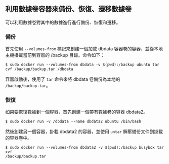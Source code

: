 ## 利用數據卷容器來備份、恢復、遷移數據卷
可以利用數據卷對其中的數據進行進行備份、恢復和遷移。

### 備份
首先使用 `--volumes-from` 標記來創建一個加載 dbdata 容器卷的容器，並從本地主機掛載當前到容器的 /backup 目錄。命令如下：
```
$ sudo docker run --volumes-from dbdata -v $(pwd):/backup ubuntu tar cvf /backup/backup.tar /dbdata
```
容器啟動後，使用了 `tar` 命令來將 dbdata 卷備份為本地的 `/backup/backup.tar`。


### 恢復
如果要恢復數據到一個容器，首先創建一個帶有數據卷的容器 dbdata2。
```
$ sudo docker run -v /dbdata --name dbdata2 ubuntu /bin/bash
```
然後創建另一個容器，掛載 dbdata2 的容器，並使用 `untar` 解壓備份文件到掛載的容器卷中。
```
$ sudo docker run --volumes-from dbdata2 -v $(pwd):/backup busybox tar xvf
/backup/backup.tar
```
